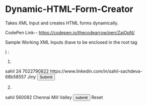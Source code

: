 # Dynamic-HTML-Form-Creator
Takes XML Input and creates HTML forms dynamically. 

CodePen Link-- https://codepen.io/thecodearrow/pen/ZajOpN/

Sample Working XML Inputs (have to be enclosed in the root tag <form></form>) :

1.
<form>
<name class="text">sahil</name>
<age class="number">24</age>
<mobileNumber class="text">7022790822</mobileNumber>
<linkedIn class="href">https://www.linkedin.com/in/sahil-sachdeva-68b58557</linkedIn>
<company class="text">Jiny</company>
<button class="button">Submit</button>
</form>

2.

<form>
<name class="text">sahil</name>
<zip class="number">560082</zip>
<street class="text">Chennai</street>
<city class="text">Mill Valley</city>
<button class="button">submit</button>
<button2 class="button">Reset</button2>
</form>
